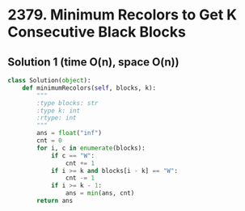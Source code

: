 # 2379. Minimum Recolors to Get K Consecutive Black Blocks

## Solution 1 (time O(n), space O(n))

```python
class Solution(object):
    def minimumRecolors(self, blocks, k):
        """
        :type blocks: str
        :type k: int
        :rtype: int
        """
        ans = float("inf")
        cnt = 0
        for i, c in enumerate(blocks):
            if c == "W":
                cnt += 1
            if i >= k and blocks[i - k] == "W":
                cnt -= 1
            if i >= k - 1:
                ans = min(ans, cnt)
        return ans
```
